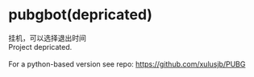 # pubgbot(depricated)
挂机，可以选择退出时间
<br>
Project depricated. 
<br> <br>
For a python-based version see repo: https://github.com/xulusjb/PUBG
